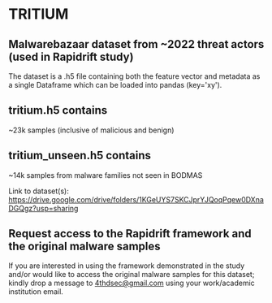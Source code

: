 # TRITIUM
## Malwarebazaar dataset from ~2022 threat actors (used in Rapidrift study)

The dataset is a .h5 file containing both the feature vector and metadata as a single Dataframe which can be loaded into pandas (key='xy').

## tritium.h5 contains 
~23k samples (inclusive of malicious and benign)


## tritium_unseen.h5 contains 
~14k samples from malware families not seen in BODMAS

Link to dataset(s): https://drive.google.com/drive/folders/1KGeUYS7SKCJprYJQoqPqew0DXnaDGQgz?usp=sharing

## Request access to the Rapidrift framework and the original malware samples
If you are interested in using the framework demonstrated in the study and/or would like to access the original malware samples for this dataset; kindly drop a message to 4thdsec@gmail.com using your work/academic institution email.
